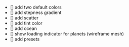 - [] add two default colors
- [] add stepness gradient
- [] add scatter
- [] add tint color
- [] add ocean
- [] show loading indicator for planets (wireframe mesh)
- [] add presets